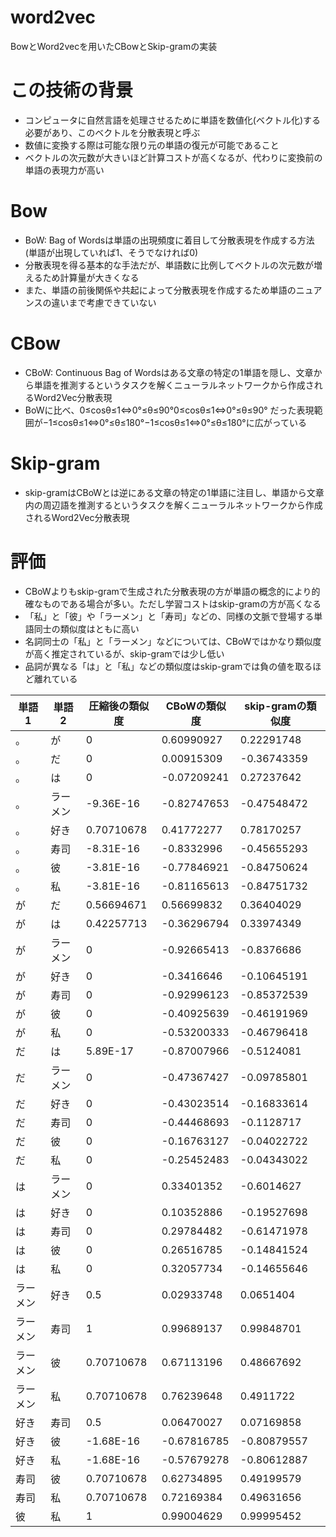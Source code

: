 # word2vec  
BowとWord2vecを用いたCBowとSkip-gramの実装  

# この技術の背景  
- コンピュータに自然言語を処理させるために単語を数値化(ベクトル化)する必要があり、このベクトルを分散表現と呼ぶ  
- 数値に変換する際は可能な限り元の単語の復元が可能であること  
- ベクトルの次元数が大きいほど計算コストが高くなるが、代わりに変換前の単語の表現力が高い  

# Bow  
- BoW: Bag of Wordsは単語の出現頻度に着目して分散表現を作成する方法(単語が出現していれば1、そうでなければ0)  
- 分散表現を得る基本的な手法だが、単語数に比例してベクトルの次元数が増えるため計算量が大きくなる  
- また、単語の前後関係や共起によって分散表現を作成するため単語のニュアンスの違いまで考慮できていない  

# CBow  
- CBoW: Continuous Bag of Wordsはある文章の特定の1単語を隠し、文章から単語を推測するというタスクを解くニューラルネットワークから作成されるWord2Vec分散表現  
- BoWに比べ、0≤cosθ≤1⇔0°≤θ≤90°0≤cos⁡θ≤1⇔0°≤θ≤90° だった表現範囲が−1≤cosθ≤1⇔0°≤θ≤180°−1≤cos⁡θ≤1⇔0°≤θ≤180°に広がっている  

# Skip-gram  
- skip-gramはCBoWとは逆にある文章の特定の1単語に注目し、単語から文章内の周辺語を推測するというタスクを解くニューラルネットワークから作成されるWord2Vec分散表現  

# 評価  
- CBoWよりもskip-gramで生成された分散表現の方が単語の概念的により的確なものである場合が多い。ただし学習コストはskip-gramの方が高くなる  
- 「私」と「彼」や「ラーメン」と「寿司」などの、同様の文脈で登場する単語同士の類似度はともに高い  
- 名詞同士の「私」と「ラーメン」などについては、CBoWではかなり類似度が高く推定されているが、skip-gramでは少し低い  
- 品詞が異なる「は」と「私」などの類似度はskip-gramでは負の値を取るほど離れている  

| 単語1    | 単語2    | 圧縮後の類似度 | CBoWの類似度 | skip-gramの類似度 |    
|----------|----------|----------------|--------------|-------------------|    
| 。       | が       | 0              | 0.60990927   | 0.22291748        |  
| 。       | だ       | 0              | 0.00915309   | -0.36743359       |  
| 。       | は       | 0              | -0.07209241  | 0.27237642        |  
| 。       | ラーメン | -9.36E-16      | -0.82747653  | -0.47548472       |  
| 。       | 好き     | 0.70710678     | 0.41772277   | 0.78170257        |  
| 。       | 寿司     | -8.31E-16      | -0.8332996   | -0.45655293       |  
| 。       | 彼       | -3.81E-16      | -0.77846921  | -0.84750624       |  
| 。       | 私       | -3.81E-16      | -0.81165613  | -0.84751732       |  
| が       | だ       | 0.56694671     | 0.56699832   | 0.36404029        |  
| が       | は       | 0.42257713     | -0.36296794  | 0.33974349        |  
| が       | ラーメン | 0              | -0.92665413  | -0.8376686        |  
| が       | 好き     | 0              | -0.3416646   | -0.10645191       |  
| が       | 寿司     | 0              | -0.92996123  | -0.85372539       |  
| が       | 彼       | 0              | -0.40925639  | -0.46191969       |  
| が       | 私       | 0              | -0.53200333  | -0.46796418       |  
| だ       | は       | 5.89E-17       | -0.87007966  | -0.5124081        |  
| だ       | ラーメン | 0              | -0.47367427  | -0.09785801       |  
| だ       | 好き     | 0              | -0.43023514  | -0.16833614       |  
| だ       | 寿司     | 0              | -0.44468693  | -0.1128717        |  
| だ       | 彼       | 0              | -0.16763127  | -0.04022722       |  
| だ       | 私       | 0              | -0.25452483  | -0.04343022       |  
| は       | ラーメン | 0              | 0.33401352   | -0.6014627        |  
| は       | 好き     | 0              | 0.10352886   | -0.19527698       |  
| は       | 寿司     | 0              | 0.29784482   | -0.61471978       |  
| は       | 彼       | 0              | 0.26516785   | -0.14841524       |  
| は       | 私       | 0              | 0.32057734   | -0.14655646       |  
| ラーメン | 好き     | 0.5            | 0.02933748   | 0.0651404         |  
| ラーメン | 寿司     | 1              | 0.99689137   | 0.99848701        |  
| ラーメン | 彼       | 0.70710678     | 0.67113196   | 0.48667692        |  
| ラーメン | 私       | 0.70710678     | 0.76239648   | 0.4911722         |  
| 好き     | 寿司     | 0.5            | 0.06470027   | 0.07169858        |  
| 好き     | 彼       | -1.68E-16      | -0.67816785  | -0.80879557       |  
| 好き     | 私       | -1.68E-16      | -0.57679278  | -0.80612887       |  
| 寿司     | 彼       | 0.70710678     | 0.62734895   | 0.49199579        |  
| 寿司     | 私       | 0.70710678     | 0.72169384   | 0.49631656        |  
| 彼       | 私       | 1              | 0.99004629   | 0.99995452        |  
